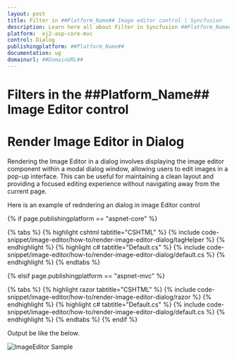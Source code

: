 ```yaml
---
layout: post
title: Filter in ##Platform_Name## Image editor control | Syncfusion
description: Learn here all about Filter in Syncfusion ##Platform_Name## Image editor control of Syncfusion Essential JS 2 and more.
platform:  ej2-asp-core-mvc
control: Dialog 
publishingplatform: ##Platform_Name##
documentation: ug
domainurl: ##DomainURL##
---
```


# Filters in the ##Platform_Name## Image Editor control

# Render Image Editor in Dialog

Rendering the Image Editor in a dialog involves displaying the image editor component within a modal dialog window, allowing users to edit images in a pop-up interface. This can be useful for maintaining a clean layout and providing a focused editing experience without navigating away from the current page.

Here is an example of redndering an dialog in image Editor control

{% if page.publishingplatform == "aspnet-core" %}

{% tabs %}
{% highlight cshtml tabtitle="CSHTML" %}
{% include code-snippet/image-editor/how-to/render-image-editor-dialog/tagHelper %}
{% endhighlight %}
{% highlight c# tabtitle="Default.cs" %}
{% include code-snippet/image-editor/how-to/render-image-editor-dialog/default.cs %}
{% endhighlight %}
{% endtabs %}

{% elsif page.publishingplatform == "aspnet-mvc" %}

{% tabs %}
{% highlight razor tabtitle="CSHTML" %}
{% include code-snippet/image-editor/how-to/render-image-editor-dialog/razor %}
{% endhighlight %}
{% highlight c# tabtitle="Default.cs" %}
{% include code-snippet/image-editor/how-to/render-image-editor-dialog/default.cs %}
{% endhighlight %}
{% endtabs %}
{% endif %}

Output be like the below.

![ImageEditor Sample](images/image-editor-dialog.jpg)
